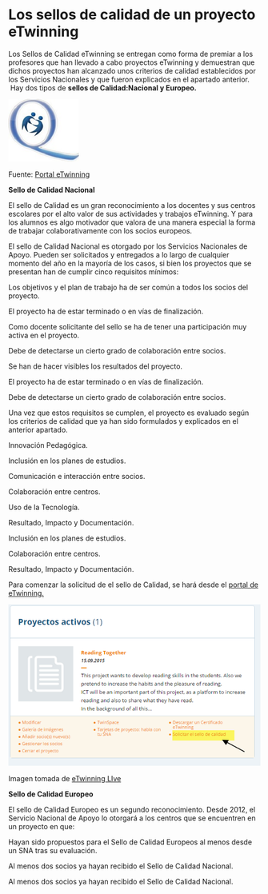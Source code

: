
# Los sellos de calidad de un proyecto eTwinning

Los Sellos de Calidad eTwinning se entregan como forma de premiar a los profesores que han llevado a cabo proyectos eTwinning y demuestran que dichos proyectos han alcanzado unos criterios de calidad establecidos por los Servicios Nacionales y que fueron explicados en el apartado anterior.  Hay dos tipos de **sellos de Calidad:Nacional y Europeo.**


![](img/sello_calidad.png)

Fuente: [Portal eTwinning](https://www.etwinning.net/es/pub/progress/awards/quality_labels.htm)

**Sello de Calidad Nacional**

El sello de Calidad es un gran reconocimiento a los docentes y sus centros escolares por el alto valor de sus actividades y trabajos eTwinning. Y para los alumnos es algo motivador que valora de una manera especial la forma de trabajar colaborativamente con los socios europeos.

El sello de Calidad Nacional es otorgado por los Servicios Nacionales de Apoyo. Pueden ser solicitados y entregados a lo largo de cualquier momento del año en la mayoría de los casos, si bien los proyectos que se presentan han de cumplir cinco requisitos mínimos:


Los objetivos y el plan de trabajo ha de ser común a todos los socios del proyecto.


El proyecto ha de estar terminado o en vías de finalización.


Como docente solicitante del sello se ha de tener una participación muy activa en el proyecto.


Debe de detectarse un cierto grado de colaboración entre socios.


Se han de hacer visibles los resultados del proyecto.


El proyecto ha de estar terminado o en vías de finalización.

Debe de detectarse un cierto grado de colaboración entre socios.

Una vez que estos requisitos se cumplen, el proyecto es evaluado según los criterios de calidad que ya han sido formulados y explicados en el anterior apartado.


Innovación Pedagógica.


Inclusión en los planes de estudios.


Comunicación e interacción entre socios.


Colaboración entre centros.


Uso de la Tecnología.


Resultado, Impacto y Documentación.


Inclusión en los planes de estudios.

Colaboración entre centros.

Resultado, Impacto y Documentación.

Para comenzar la solicitud de el sello de Calidad, se hará desde el [portal de eTwinning. ](https://www.etwinning.net/es/pub/index.htm)




![](img/solicitar_sello_calidad.png)

Imagen tomada de [eTwinning LIve](https://live.etwinning.net/unauthorized)

**Sello de Calidad Europeo**

El sello de Calidad Europeo es un segundo reconocimiento. Desde 2012, el Servicio Nacional de Apoyo lo otorgará a los centros que se encuentren en un proyecto en que:


Hayan sido propuestos para el Sello de Calidad Europeos al menos desde un SNA tras su evaluación.


Al menos dos socios ya hayan recibido el Sello de Calidad Nacional. 


Al menos dos socios ya hayan recibido el Sello de Calidad Nacional. 
